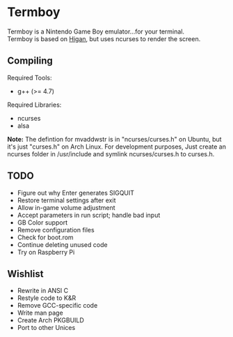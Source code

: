 Termboy
=======

Termboy is a Nintendo Game Boy emulator...for your terminal.  
Termboy is based on [Higan](http://byuu.org/higan/), but uses ncurses to render the screen.

Compiling
---------
Required Tools:

* g++ (>= 4.7)

Required Libraries:

* ncurses
* alsa

**Note:** The defintion for mvaddwstr is in "ncurses/curses.h" on Ubuntu, but it's just "curses.h" on Arch Linux.  For development purposes, Just create an ncurses folder in /usr/include and symlink ncurses/curses.h to curses.h.

TODO
----
* Figure out why Enter generates SIGQUIT
* Restore terminal settings after exit
* Allow in-game volume adjustment
* Accept parameters in run script; handle bad input
* GB Color support
* Remove configuration files
* Check for boot.rom
* Continue deleting unused code
* Try on Raspberry Pi

Wishlist
--------
* Rewrite in ANSI C
* Restyle code to K&R
* Remove GCC-specific code
* Write man page
* Create Arch PKGBUILD
* Port to other Unices
